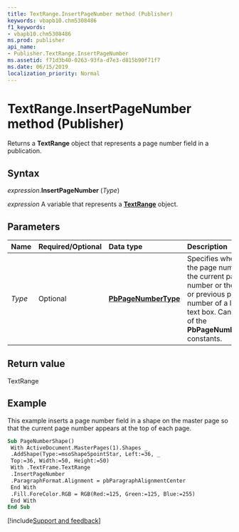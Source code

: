 ```yaml
---
title: TextRange.InsertPageNumber method (Publisher)
keywords: vbapb10.chm5308486
f1_keywords:
- vbapb10.chm5308486
ms.prod: publisher
api_name:
- Publisher.TextRange.InsertPageNumber
ms.assetid: f71d3b40-0263-93fa-d7e3-d815b90f71f7
ms.date: 06/15/2019
localization_priority: Normal
---
```



# TextRange.InsertPageNumber method (Publisher)

Returns a **TextRange** object that represents a page number field in a publication.


## Syntax

_expression_.**InsertPageNumber** (_Type_)

_expression_ A variable that represents a **[TextRange](Publisher.TextRange.md)** object.


## Parameters

|Name|Required/Optional|Data type|Description|
|:-----|:-----|:-----|:-----|
|_Type_|Optional| **[PbPageNumberType](publisher.pbpagenumbertype.md)** |Specifies whether the page number is the current page number or the next or previous page number of a linked text box. Can be one of the **PbPageNumberType** constants.|

## Return value

TextRange


## Example

This example inserts a page number field in a shape on the master page so that the current page number appears at the top of each page.

```vb
Sub PageNumberShape() 
 With ActiveDocument.MasterPages(1).Shapes _ 
 .AddShape(Type:=msoShape5pointStar, Left:=36, _ 
 Top:=36, Width:=50, Height:=50) 
 With .TextFrame.TextRange 
 .InsertPageNumber 
 .ParagraphFormat.Alignment = pbParagraphAlignmentCenter 
 End With 
 .Fill.ForeColor.RGB = RGB(Red:=125, Green:=125, Blue:=255) 
 End With 
End Sub
```

[!include[Support and feedback](~/includes/feedback-boilerplate.md)]